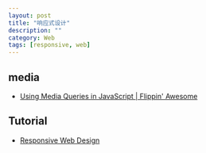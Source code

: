 ```yaml
---
layout: post
title: "响应式设计"
description: ""
category: Web
tags: [responsive, web]
--- 
```


## media

- [Using Media Queries in JavaScript | Flippin' Awesome](http://flippinawesome.org/2014/03/24/using-media-queries-in-javascript/)

## Tutorial

- [Responsive Web Design](http://alistapart.com/article/responsive-web-design)



